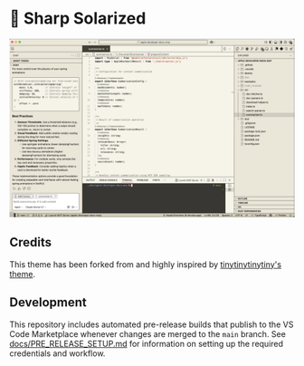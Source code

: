 # 🔪 Sharp Solarized

![image](./bqhrkbe8.png)

## Credits
This theme has been forked from and highly inspired by [tinytinytinytiny's theme](https://github.com/tinytinytinytiny/solarized-high-contrast-light).

## Development

This repository includes automated pre-release builds that publish to the VS Code Marketplace whenever changes are merged to the `main` branch. See [docs/PRE_RELEASE_SETUP.md](docs/PRE_RELEASE_SETUP.md) for information on setting up the required credentials and workflow.
